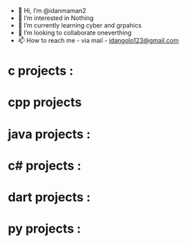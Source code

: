 - 👋 Hi, I’m @idanmaman2
- 👀 I’m interested in Nothing
- 🌱 I’m currently learning cyber and grpahics 
- 💞️ I’m looking to collaborate oneverthing
- 📫 How to reach me - via mail - idangolo123@gmail.com

<!---
idanmaman2/idanmaman2 is a ✨ special ✨ repository because its `README.md` (this file) appears on your GitHub profile.
You can click the Preview link to take a look at your changes.
--->

# c projects : 

# cpp projects 

# java projects : 

# c# projects : 

# dart projects :

# py projects : 

